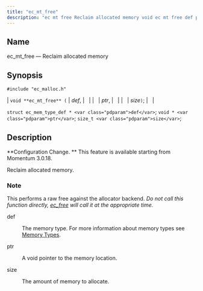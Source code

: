 ```yaml
---
title: "ec_mt_free"
description: "ec mt free Reclaim allocated memory void ec mt free def ptr size struct ec mem type def def void ptr size t size Configuration Change This feature is available starting from Momentum 3 0 18 Reclaim allocated memory This performs a raw free against the allocator backend Do not..."
---
```


<a name="apis.ec_mt_free"></a> 
## Name

ec_mt_free — Reclaim allocated memory

## Synopsis

`#include "ec_malloc.h"`

| `void **ec_mt_free** (` | <var class="pdparam">def</var>, |   |
|   | <var class="pdparam">ptr</var>, |   |
|   | <var class="pdparam">size</var>`)`; |   |

`struct ec_mem_type_def * <var class="pdparam">def</var>`;
`void * <var class="pdparam">ptr</var>`;
`size_t <var class="pdparam">size</var>`;<a name="idp54961024"></a> 
## Description

**Configuration Change. ** This feature is available starting from Momentum 3.0.18.

Reclaim allocated memory.

### Note

This performs a raw free against the allocator backend. *Do not call this function directly, [ec_free](/momentum/3/3-api/apis-ec-free) will call it at the appropriate time.* 

<dl class="variablelist">

<dt>def</dt>

<dd>

The memory type. For more information about memory types see [Memory Types](/momentum/3/3-api/arch-primary-apis#arch.memory.types).

</dd>

<dt>ptr</dt>

<dd>

A void pointer to the memory location.

</dd>

<dt>size</dt>

<dd>

The amount of memory to allocate.

</dd>

</dl>